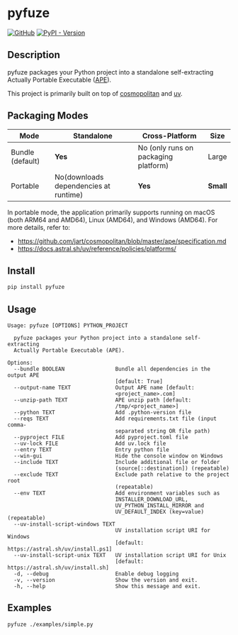 # pyfuze

[![GitHub](https://img.shields.io/badge/GitHub-5c5c5c)](https://github.com/TanixLu/pyfuze)
[![PyPI - Version](https://img.shields.io/pypi/v/pyfuze)](https://pypi.org/project/pyfuze/)

## Description

pyfuze packages your Python project into a standalone self-extracting Actually Portable Executable ([APE](https://justine.lol/ape.html)).

This project is primarily built on top of [cosmopolitan](https://github.com/jart/cosmopolitan) and [uv](https://github.com/astral-sh/uv).

## Packaging Modes

| Mode                                | Standalone | Cross-Platform            |         Size          |
|-----------------------------------|---------------------------------|--------------------------|------------------------|
| Bundle      (default) | **Yes**                         | No (only runs on packaging platform) | Large                 |
| Portable      | No(downloads dependencies at runtime)        | **Yes**                  | **Small**             |

In portable mode, the application primarily supports running on macOS (both ARM64 and AMD64), Linux (AMD64), and Windows (AMD64).
For more details, refer to:
- https://github.com/jart/cosmopolitan/blob/master/ape/specification.md
- https://docs.astral.sh/uv/reference/policies/platforms/

## Install

```bash
pip install pyfuze
```

## Usage

```text
Usage: pyfuze [OPTIONS] PYTHON_PROJECT

  pyfuze packages your Python project into a standalone self-extracting
  Actually Portable Executable (APE).

Options:
  --bundle BOOLEAN                Bundle all dependencies in the output APE
                                  [default: True]
  --output-name TEXT              Output APE name [default:
                                  <project_name>.com]
  --unzip-path TEXT               APE unzip path [default:
                                  /tmp/<project_name>]
  --python TEXT                   Add .python-version file
  --reqs TEXT                     Add requirements.txt file (input comma-
                                  separated string OR file path)
  --pyproject FILE                Add pyproject.toml file
  --uv-lock FILE                  Add uv.lock file
  --entry TEXT                    Entry python file
  --win-gui                       Hide the console window on Windows
  --include TEXT                  Include additional file or folder
                                  (source[::destination]) (repeatable)
  --exclude TEXT                  Exclude path relative to the project root
                                  (repeatable)
  --env TEXT                      Add environment variables such as
                                  INSTALLER_DOWNLOAD_URL,
                                  UV_PYTHON_INSTALL_MIRROR and
                                  UV_DEFAULT_INDEX (key=value) (repeatable)
  --uv-install-script-windows TEXT
                                  UV installation script URI for Windows
                                  [default: https://astral.sh/uv/install.ps1]
  --uv-install-script-unix TEXT   UV installation script URI for Unix
                                  [default: https://astral.sh/uv/install.sh]
  -d, --debug                     Enable debug logging
  -v, --version                   Show the version and exit.
  -h, --help                      Show this message and exit.
```

## Examples

```bash
pyfuze ./examples/simple.py
```
